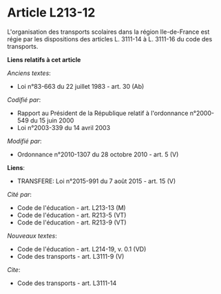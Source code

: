 # Article L213-12

L'organisation des transports scolaires dans la région Ile-de-France est régie par les dispositions des articles L. 3111-14 à
L. 3111-16 du code des transports.

**Liens relatifs à cet article**

_Anciens textes_:

  - Loi n°83-663 du 22 juillet 1983 - art. 30 (Ab)

_Codifié par_:

  - Rapport au Président de la République relatif à l'ordonnance n°2000-549 du 15 juin 2000
  - Loi n°2003-339 du 14 avril 2003

_Modifié par_:

  - Ordonnance n°2010-1307 du 28 octobre 2010 - art. 5 (V)

**Liens**:

  - TRANSFERE: Loi n°2015-991 du 7 août 2015 - art. 15 (V)

_Cité par_:

  - Code de l'éducation - art. L213-13 (M)
  - Code de l'éducation - art. R213-5 (VT)
  - Code de l'éducation - art. R213-9 (VT)

_Nouveaux textes_:

  - Code de l'éducation - art. L214-19, v. 0.1 (VD)
  - Code des transports - art. L3111-9 (V)

_Cite_:

  - Code des transports - art. L3111-14
